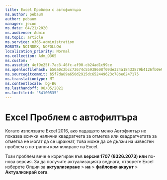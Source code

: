 ```yaml
---
title: Excel Проблем с автофилтъра
ms.author: pebaum
author: pebaum
manager: jecon
ms.date: 04/21/2020
ms.audience: Admin
ms.topic: article
ms.service: o365-administration
ROBOTS: NOINDEX, NOFOLLOW
localization_priority: Normal
ms.collection: Adm_O365
ms.custom: ''
ms.assetid: 4ef9e25f-7ac3-46fc-af90-cb24ad1c99ce
ms.openlocfilehash: b50a0c2bcc72674c55938608f09de324a18433879b4126fb0e9c3314480dc180
ms.sourcegitcommit: b5f7da89a650d2915dc652449623c78be6247175
ms.translationtype: MT
ms.contentlocale: bg-BG
ms.lasthandoff: 08/05/2021
ms.locfileid: "54100535"
---
```

# <a name="excel-autofilter-issue"></a>Excel Проблем с автофилтъра

Когато използвате Excel 2016, ако падащото меню Автофилтър не показва всички налични квадратчета за отметка или квадратчетата за отметка не могат да се щракнат, това може да се дължи на известен проблем в по-ранни компилиране на Excel. 
  
Този проблем вече е коригиран във **версия 1707 (8326.2073) или** по-нова версия. За да получите актуализацията веднага, отворете Excel изберете Опции за **актуализиране** \> **на** \> **файловия акаунт** \> **Актуализирай сега**.
  

